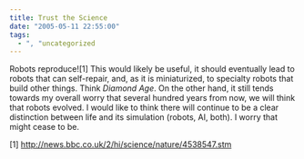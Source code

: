 ```yaml
---
title: Trust the Science
date: "2005-05-11 22:55:00"
tags:
  - ", "uncategorized
---
```

<p>Robots reproduce![1] This would likely be useful, it should
eventually lead to robots that can self-repair, and, as it
is miniaturized, to specialty robots that build other things.
Think <em>Diamond Age</em>.  On the other hand, it still tends
towards my overall worry that several hundred years from now, we
will think that robots evolved.  I would like to think there will
continue to be a clear distinction between life and its simulation
(robots, AI, both).  I worry that might cease to be.</p>

[1] http://news.bbc.co.uk/2/hi/science/nature/4538547.stm

